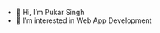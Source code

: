 - 👋 Hi, I’m Pukar Singh
- 👀 I’m interested in Web App Development


<!---
Paraboy699/Paraboy699 is a ✨ special ✨ repository because its `README.md` (this file) appears on your GitHub profile.
You can click the Preview link to take a look at your changes.
--->
